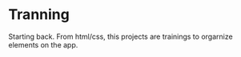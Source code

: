 # Tranning
Starting back.
From html/css, this projects are trainings to orgarnize elements on the app. 
